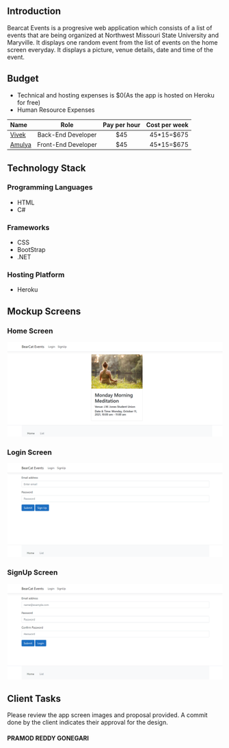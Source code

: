## Introduction
Bearcat Events is a progresive web application which consists of a list of events that are being organized at Northwest Missouri State University and Maryville. It displays one random event from the list of events on the home screen everyday. It displays a picture, venue details, date and time of the event.
## Budget
<ul>
  <li>Technical and hosting expenses is $0(As the app is hosted on Heroku for free)</li>
  <li>Human Resource Expenses</li>
</ul>

| Name                                        | Role        | Pay per hour           | Cost per week |
| :---        |    :----:   |     :----:      |          ---: |
| [Vivek](https://github.com/vivektadiparthi)| Back-End Developer       | $45   |       45*15=$675        |
| [Amulya](https://github.com/amulyareddybaddam)| Front-End Developer        | $45      |      45*15=$675         |

## Technology Stack
### Programming Languages   
<ul>
  <li>HTML</li>
  <li>C#</li>
</ul>

### Frameworks
<ul>
  <li>CSS</li>
  <li>BootStrap</li>
  <li>.NET</li>
</ul>

### Hosting Platform
<ul>
  <li>Heroku</li>
</ul>

## Mockup Screens
### Home Screen
![Home](https://github.com/vivektadiparthi/Proposal5A-BearcatE/blob/main/images/HomePage.png)
### Login Screen
![Login](https://github.com/vivektadiparthi/Proposal5A-BearcatE/blob/main/images/Login.png)
### SignUp Screen
![Signup](https://github.com/vivektadiparthi/Proposal5A-BearcatE/blob/main/images/SignUp.png)
  
## Client Tasks
Please review the app screen images and proposal provided. A commit done by the client indicates their approval for the design.
#### PRAMOD REDDY GONEGARI
